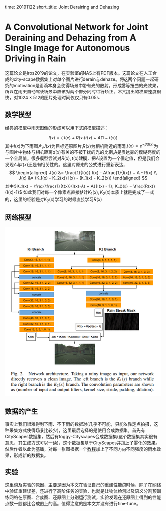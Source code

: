 time: 20191122
short_title: Joint Deraining and Dehazing
# A Convolutional Network for Joint Deraining and Dehazing from A Single Image for Autonomous Driving in Rain

这篇论文是iros2019的论文，在实验室的NAS上有PDF版本。这篇论文在人工合成的city-scape数据集上对单个图片进行derain与dehaze。将这两个问题一起研究的motivation是雨滴本身会使得场景中带有光的散射，形成雾等扭曲的光效果，所以在雨天自动驾驶场景中应该对两个部分同时进行矫正。本文提出的模型速度很快，对$1024\times 512$的图片处理时间仅仅只有0.05s.

## 数学模型

经典的模型中雨天图像的形成可以用下式的模型描述：

$$
I(x) = (J(x) + R(x))t(x) + A(1 - t(x))
$$
其中$I(x)$为下雨图片,$J(x)$为目标还原图片,$R(x)$为相机附近的雨滴,$t(x) = e^{-\beta d(x)}$为与图片中物体与相机距离$d(x)$有关的不被干扰的光的比例,A是表达雾的模糊亮度的一个全局值，很多模型尝试对$R(x), t(x)$建模，把$A$设置为一个固定值，但是我们会发现$A$与$t(x)$还是有相关性的。这里对原来的公式进行重新表达。
$$
\begin{aligned}
    J(x) &= \frac{1}{t(x)} I(x) - A\frac{1}{t(x)} + A - R(x) \\
    J(x) &= (K_1(x) - K_2(x)) I(x) - (K_1(x) - K_2(x))
\end{aligned}
$$
其中$K_1(x) = \frac{\frac{1}{t(x)}(I(x)-A) + A}{I(x) - 1}, K_2{x} = \frac{R(x)}{I(x)-1}$
如此我们对每一个像素点直接估计$K_1(x), K_2(x)$本质上就是完成了一式的，这里的经验是对$K_2(x)$学习的时候直接学习$R(x)$

## 网络模型
![image](res/derain_pipeline.png)

## 数据的产生
事实上我们很难得到下雨、不下雨的数据对(几乎不可能，只能依靠定点拍摄，这种采集方式使得场景比较少)，这里最后选择的是使用合成数据集。首先有CityScapes数据集，然后有foggy-Cityscapes合成数据集(这个数据集其实很有意思，其生成方式可以一读)，这个数据集基于CityScapes并加上了雾化的效果。然后作者以此为基础，对每一张图根据一个[教程](https://www.photoshopessentials.com/photo-effects/rain/)加上了不同方向不同强度的雨水效果，形成新的数据集。

## 实验
这里谈及实验的原因，主要是因为本文在验证自己的重建性能的时候，除了在网络中验证重建误差，还进行了高阶任务的实验，也就是让物体检测以及语义分割预训练网络在原图、合成图、还原图上分别运行测试，实验发现在还原图上得到的性能点数一般都比合成图上的高。值得注意的是本文并没有进行fine-tune。